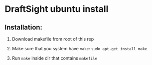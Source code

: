 DraftSight ubuntu install
=========================

Installation:
-------------

1. Download makefile from root of this rep

2. Make sure that you system have `make`: `sudo apt-get install make`

3. Run `make` inside dir that contains `makefile`
